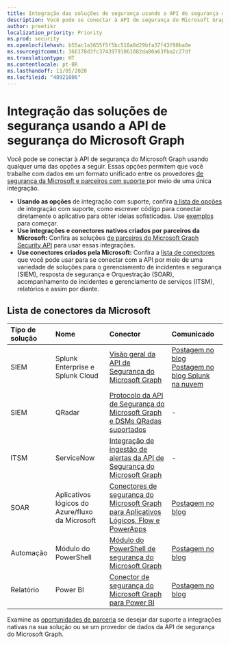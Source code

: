 ```yaml
---
title: Integração das soluções de segurança usando a API de segurança do Microsoft Graph
description: Você pode se conectar à API de segurança do Microsoft Graph usando qualquer uma das opções descritas neste artigo. Essas opções permitem que você trabalhe com dados em um formato unificado entre os provedores de segurança da Microsoft e parceiros com suporte por meio de uma única integração.
author: preetikr
localization_priority: Priority
ms.prod: security
ms.openlocfilehash: b55ac1a3655f5f5bc518a8d29bfa37f43f98ba0e
ms.sourcegitcommit: 366178d3fc37439791061082da80a63fba2c27df
ms.translationtype: HT
ms.contentlocale: pt-BR
ms.lasthandoff: 11/05/2020
ms.locfileid: "48921806"
---
```

# <a name="security-solution-integrations-using-the-microsoft-graph-security-api"></a>Integração das soluções de segurança usando a API de segurança do Microsoft Graph

Você pode se conectar à API de segurança do Microsoft Graph usando qualquer uma das opções a seguir. Essas opções permitem que você trabalhe com dados em um formato unificado entre os provedores [de segurança da Microsoft e parceiros com suporte ](/graph/api/resources/security-api-overview#alerts) por meio de uma única integração.

- **Usando as opções** de integração com suporte, confira [a lista de opções](./security-concept-overview.md#why-use-the-microsoft-graph-security-api) de integração com suporte, como escrever código para conectar diretamente o aplicativo para obter ideias sofisticadas. Use [exemplos](https://aka.ms/graphsecurityapicode) para começar.
- **Use integrações e conectores nativos criados por parceiros da Microsoft:** Confira as soluções [de parceiros do Microsoft Graph Security API](https://aka.ms/graphsecuritypartnerships) para usar essas integrações.  
- **Use conectores criados pela Microsoft:** Confira a [ lista de conectores](#list-of-connectors-from-microsoft) que você pode usar para se conectar com a API por meio de uma variedade de soluções para o gerenciamento de incidentes e segurança (SIEM), resposta de segurança e Orquestração (SOAR), acompanhamento de incidentes e gerenciamento de serviços (ITSM), relatórios e assim por diante.  

## <a name="list-of-connectors-from-microsoft"></a>Lista de conectores da Microsoft

| Tipo de solução | Nome | Conector | Comunicado |
|:-----|:--------|:--------|:----------|
| SIEM |Splunk Enterprise e Splunk Cloud|[Visão geral da API de Segurança do Microsoft Graph](https://aka.ms/graphsecuritysplunkaddon) | [Postagem no blog](https://aka.ms/graphsecuritysplunkaddonblogpost)<br>[Postagem no blog Splunk na nuvem](https://aka.ms/graphsecuritysplunkcloudblogpost)|
| SIEM |QRadar|[Protocolo da API de Segurança do Microsoft Graph e DSMs QRadas suportados](https://www.ibm.com/support/knowledgecenter/SS42VS_DSM/com.ibm.dsm.doc/c_logsource_Microsoft_Graph_Security_protocol.html)| - |
| ITSM |ServiceNow|[Integração de ingestão de alertas da API de Segurança do Microsoft Graph](https://docs.servicenow.com/bundle/orlando-security-management/page/product/secops-integration-sir/secops-integration-ms-graph/concept/ms-graph-about.html)| - |
| SOAR | Aplicativos lógicos do Azure/fluxo da Microsoft | [Conectores de segurança do Microsoft Graph para Aplicativos Lógicos, Flow e PowerApps](/azure/connectors/connectors-integrate-security-operations-create-api-microsoft-graph-security) | [Postagem no blog](https://aka.ms/graphsecurityconnectorsblogpost) |
| Automação | Módulo do PowerShell | [Módulo do PowerShell de segurança do Microsoft Graph](https://aka.ms/graphsecuritypowershellmodule) | [Postagem no blog](https://aka.ms/graphsecuritypowershellmodulepost) |
| Relatório | Power BI | [Conector de segurança do Microsoft Graph para Power BI](/power-bi/connect-data/desktop-connect-graph-security) | [Postagem no blog](https://aka.ms/graphsecuritypowerbiconnectorblogpost) |

Examine as [oportunidades de parceria](./security-partner-overview.md) se desejar dar suporte a integrações nativas na sua solução ou se um provedor de dados da API de segurança do Microsoft Graph.